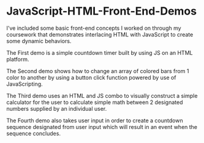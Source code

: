 # JavaScript-HTML-Front-End-Demos

I've included some basic front-end concepts I worked on through my coursework that demonstrates 
interlacing HTML with JavaScript to create some dynamic behaviors.

The First demo is a simple countdown timer built by using JS on an HTML platform.

The Second demo shows how to change an array of colored bars from 1 color to another by using a button click
function powered by use of JavaScripting.

The Third demo uses an HTML and JS combo to visually construct a simple calculator for the user to calculate simple
math between 2 designated numbers supplied by an individual user.

The Fourth demo also takes user input in order to create a countdown sequence designated from user input which will result 
in an event when the sequence concludes.
